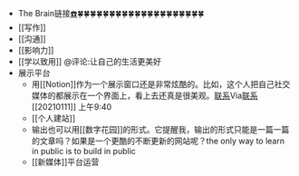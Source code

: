 - The Brain链接[☎️](brain://api.thebrain.com/g7PXu0IyM0ucARb24SvxiA/T3wL9mD6hEWnZf1Qo_mBkw/5%E4%BF%A1%E6%81%AF%E8%BE%93%E5%87%BA)🍀🍀🍀🍀🍀🍀🍀🍀🍀🍀🍀🍀🍀🍀🍀🍀🍀🍀🍀🍀
- [[写作]]
- [[沟通]]
- [[影响力]]
- [[学以致用]] @评论:让自己的生活更美好
- 展示平台
    - 用[[Notion]]作为一个展示窗口还是非常炫酷的。比如，这个人把自己社交媒体的都展示在一个界面上，看上去还真是很美观。[联系](https://www.notion.so/ae55af26a3084c6fa4a330c6dd7fa871)Via[联系](https://www.notion.so/ae55af26a3084c6fa4a330c6dd7fa871) [[20210111]] 上午9:40
    - [[个人建站]]
    - 输出也可以用[[数字花园]]的形式。它提醒我，输出的形式只能是一篇一篇的文章吗？如果是一个更酷的不断更新的网站呢？the only way to learn in public is to build in public
    - [[新媒体]]平台运营
